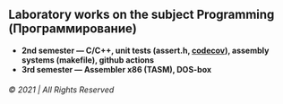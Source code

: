 ## Laboratory works on the subject Programming (Программирование)

* __2nd semester — C/C++, unit tests (assert.h, [codecov](https://about.codecov.io/)), assembly systems (makefile), github actions__
* __3rd semester — Assembler x86 (TASM), DOS-box__

###### © 2021 | All Rights Reserved
